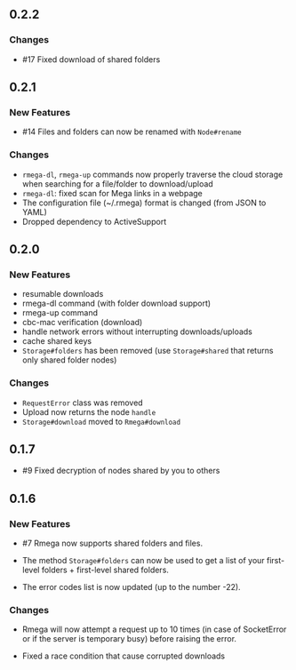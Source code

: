 ## 0.2.2

### Changes
* \#17 Fixed download of shared folders

## 0.2.1

### New Features
* \#14 Files and folders can now be renamed with `Node#rename`

### Changes
* `rmega-dl`, `rmega-up` commands now properly traverse the cloud storage when searching for a file/folder to download/upload
* `rmega-dl`: fixed scan for Mega links in a webpage
* The configuration file (~/.rmega) format is changed (from JSON to YAML)
* Dropped dependency to ActiveSupport

## 0.2.0

### New Features
* resumable downloads
* rmega-dl command (with folder download support)
* rmega-up command
* cbc-mac verification (download)
* handle network errors without interrupting downloads/uploads
* cache shared keys
* `Storage#folders` has been removed (use `Storage#shared` that returns only shared folder nodes)

### Changes
* `RequestError` class was removed
* Upload now returns the node `handle`
* `Storage#download` moved to `Rmega#download`

## 0.1.7

* \#9 Fixed decryption of nodes shared by you to others

## 0.1.6

### New Features

* \#7 Rmega now supports shared folders and files.

* The method `Storage#folders` can now be used to get a list of your
  first-level folders + first-level shared folders.

* The error codes list is now updated (up to the number -22).


### Changes

* Rmega will now attempt a request up to 10 times (in case of SocketError
  or if the server is temporary busy) before raising the error.

* Fixed a race condition that cause corrupted downloads
